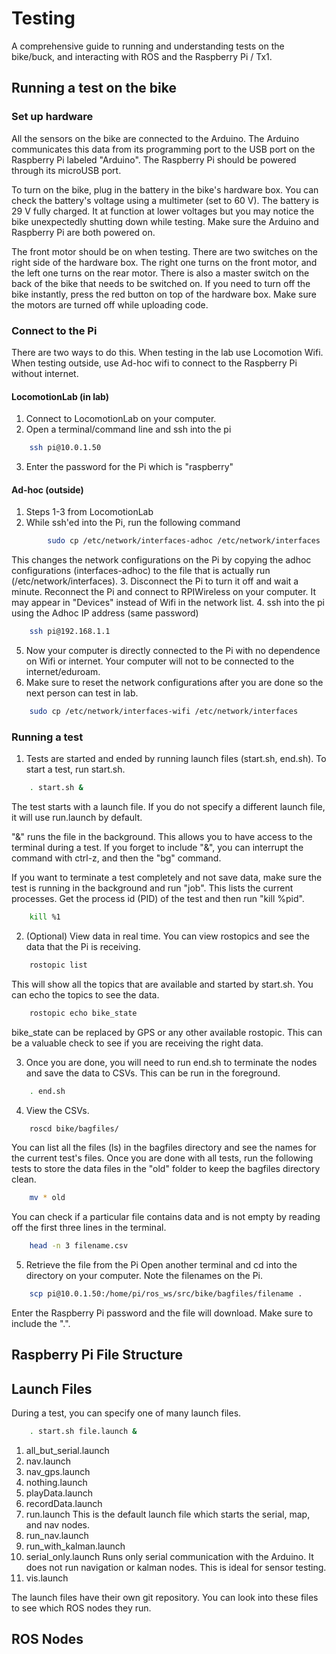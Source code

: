 # Testing

A comprehensive guide to running and understanding tests on the bike/buck, and interacting with ROS and the Raspberry Pi / Tx1.

##  Running a test on the bike
### Set up hardware
All the sensors on the bike are connected to the Arduino. The Arduino communicates this data from its programming port to the USB port on the Raspberry Pi labeled "Arduino". The Raspberry Pi should be powered through its microUSB port. 

To turn on the bike, plug in the battery in the bike's hardware box. You can check the battery's voltage using a multimeter (set to 60 V). The battery is 29 V fully charged. It at function at lower voltages but you may notice the bike unexpectedly shutting down while testing. Make sure the Arduino and Raspberry Pi are both powered on. 

The front motor should be on when testing. There are two switches on the right side of the hardware box. The right one turns on the front motor, and the left one turns on the rear motor. There is also a master switch on the back of the bike that needs to be switched on. If you need to turn off the bike instantly, press the red button on top of the hardware box. Make sure the motors are turned off while uploading code.

### Connect to the Pi
There are two ways to do this. When testing in the lab use Locomotion Wifi. When testing outside, use Ad-hoc wifi to connect to the Raspberry Pi without internet.

#### LocomotionLab (in lab)
1. Connect to LocomotionLab on your computer.
2. Open a terminal/command line and ssh into the pi 
```bash
    ssh pi@10.0.1.50
```
3. Enter the password for the Pi which is "raspberry"

#### Ad-hoc (outside)
1. Steps 1-3 from LocomotionLab
2. While ssh'ed into the Pi, run the following command
```bash
        sudo cp /etc/network/interfaces-adhoc /etc/network/interfaces
```
This changes the network configurations on the Pi by copying the adhoc configurations (interfaces-adhoc) to the file that is actually run (/etc/network/interfaces). 
3. Disconnect the Pi to turn it off and wait a minute. Reconnect the Pi and connect to RPIWireless on your computer. It may appear in "Devices" instead of Wifi in the network list.
4. ssh into the pi using the Adhoc IP address (same password)
```bash
    ssh pi@192.168.1.1
```
5. Now your computer is directly connected to the Pi with no dependence on Wifi or internet. Your computer will not to be connected to the internet/eduroam.
6. Make sure to reset the network configurations after you are done so the next person can test in lab.
```bash
    sudo cp /etc/network/interfaces-wifi /etc/network/interfaces
```

### Running a test
1. Tests are started and ended by running launch files (start.sh, end.sh). To start a test, run start.sh.
```bash
    . start.sh &    
```
The test starts with a launch file. If you do not specify a different launch file, it will use run.launch by default.

"&" runs the file in the background. This allows you to have access to the terminal during a test. If you forget to include "&", you can interrupt the command with ctrl-z, and then the "bg" command. 

If you want to terminate a test completely and not save data, make sure the test is running in the background and run "job". This lists the current processes. Get the process id (PID) of the test and then run "kill %pid". 
```bash
    kill %1   
```

2. (Optional) View data in real time.
You can view rostopics and see the data that the Pi is receiving. 
```bash
    rostopic list
```
This will show all the topics that are available and started by start.sh. You can echo the topics to see the data. 
```bash
    rostopic echo bike_state
```
bike_state can be replaced by GPS or any other available rostopic. This can be a valuable check to see if you are receiving the right data.

3. Once you are done, you will need to run end.sh to terminate the nodes and save the data to CSVs. This can be run in the foreground.
```bash
    . end.sh
```

4. View the CSVs.
```bash
    roscd bike/bagfiles/
```
You can list all the files (ls) in the bagfiles directory and see the names for the current test's files. Once you are done with all tests, run the following tests to store the data files in the "old" folder to keep the bagfiles directory clean.
```bash
    mv * old
```
You can check if a particular file contains data and is not empty by reading off the first three lines in the terminal.
```bash
    head -n 3 filename.csv 
```

5. Retrieve the file from the Pi
Open another terminal and cd into the directory on your computer. Note the filenames on the Pi.
```bash
    scp pi@10.0.1.50:/home/pi/ros_ws/src/bike/bagfiles/filename .
```
Enter the Raspberry Pi password and the file will download. Make sure to include the ".".

## Raspberry Pi File Structure

## Launch Files
During a test, you can specify one of many launch files.
```bash
    . start.sh file.launch &    
```
1. all_but_serial.launch
2. nav.launch
3. nav_gps.launch
4. nothing.launch
5. playData.launch
6. recordData.launch
7. run.launch
This is the default launch file which starts the serial, map, and nav nodes.
8. run_nav.launch
9. run_with_kalman.launch
10. serial_only.launch
Runs only serial communication with the Arduino. It does not run navigation or kalman nodes. This is ideal for sensor testing.
11. vis.launch

The launch files have their own git repository. You can look into these files to see which ROS nodes they run.

## ROS Nodes





